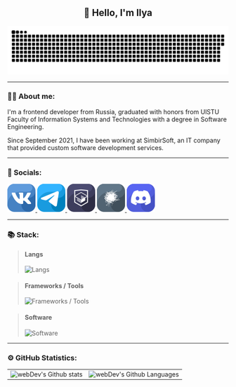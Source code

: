 <h2 align="center">👋 Hello, I'm Ilya</h2>

<p align="center">
 <img width="600" src="assets/github-snake.svg" alt="snake"/>
</p>

---

### 👨‍💻 About me:

<p>I'm a frontend developer from Russia, graduated with honors from UlSTU Faculty of Information Systems and Technologies with a degree in Software Engineering.</p>

<p>Since September 2021, I have been working at SimbirSoft, an IT company that provided custom software development services.</p>

---

### 🤝 Socials:

<div>
    <a href="https://vk.com/id163536784" target="_blank">
        <img src="assets/icons/vk.svg" alt="vk">
    </a>
    <a href="https://t.me/Lipatov1" target="_blank">
        <img src="assets/icons/tg.svg" alt="tg">
    </a>
    <a href="https://htmlacademy.ru/profile/lipatov" target="_blank">
        <img src="assets/icons/htmlacademy.svg" alt="htmlacademy">
    </a>
    <a href="https://career.habr.com/ilya73" target="_blank">
        <img src="assets/icons/habr.svg" alt="habr">
    </a>
    <a href="https://discordapp.com/users/344921578938695681" target="_blank">
        <img src="assets/icons/discord.svg" alt="discord">
    </a>
</div>

---

### 📚 Stack:
> <h4>Langs</h4>
> <img height="32" alt="Langs" src="https://skillicons.dev/icons?i=ts,js,html,css,cs,cpp,py,java&line=7"/>

> <h4>Frameworks / Tools</h4>
> <img height="32" alt="Frameworks / Tools" src="https://skillicons.dev/icons?i=react,nextjs,redux,jest,tailwind,sass,webpack,vite,linux,docker,git,gulp"/>

> <h4>Software</h4>
> <img height="32" alt="Software" src="https://skillicons.dev/icons?i=figma,ps,idea,vscode,visualstudio,postman"/>

---

### ⚙️ GitHub Statistics:

<table>
  <tr>
    <td>
      <img src="http://github-readme-streak-stats.herokuapp.com?user=Lipatov1&theme=dark&background=000000" alt="webDev's Github stats" />
    </td>
    <td>
      <img height="195px" alt="webDev's Github Languages" src="https://github-readme-stats-sigma-five.vercel.app/api/top-langs/?username=Lipatov1&layout=compact&theme=vision-friendly-dark" />
    </td>
  </tr>
</table>
